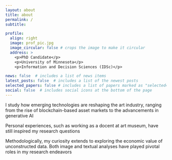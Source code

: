 ```yaml
---
layout: about
title: about
permalink: /
subtitle: 

profile:
  align: right
  image: prof_pic.jpg
  image_circular: false # crops the image to make it circular
  address: >
    <p>PhD Candidate</p>
    <p>University of Minnesota</p>
    <p>Information and Decision Sciences (IDSc)</p>

news: false  # includes a list of news items
latest_posts: false  # includes a list of the newest posts
selected_papers: false # includes a list of papers marked as "selected={true}"
social: false  # includes social icons at the bottom of the page
---
```


I study how emerging technologies are reshaping the art industry, ranging from the rise of blockchain-based asset markets to the advancements in generative AI

Personal experiences, such as working as a docent at art museum, have still inspired my research questions

Methodologically, my curiosity extends to exploring the economic value of unconstructed data. Both image and textual analyses have played pivotal roles in my research endeavors